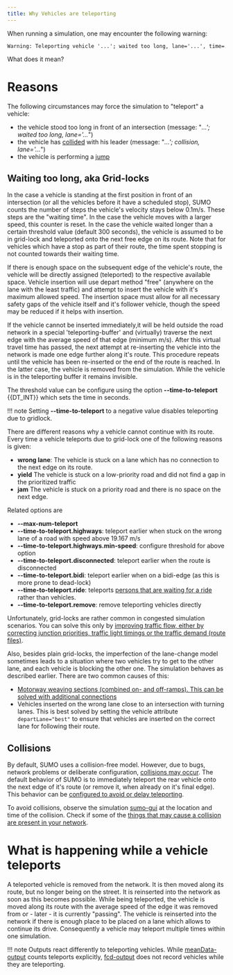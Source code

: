 ```yaml
---
title: Why Vehicles are teleporting
---
```


When running a simulation, one may encounter the following warning:

```
Warning: Teleporting vehicle '...'; waited too long, lane='...', time=....
```

What does it mean?

# Reasons

The following circumstances may force the simulation to "teleport" a
vehicle:

- the vehicle stood too long in front of an intersection (message:
  "*...'; waited too long, lane='...*")
- the vehicle has [collided](Safety.md#collisions) with his leader (message: "*...';
  collision, lane='...*")
- the vehicle is performing a [jump](../Definition_of_Vehicles%2C_Vehicle_Types%2C_and_Routes.md#jumps)

## Waiting too long, aka Grid-locks

In the case a vehicle is standing at the first position in front of an
intersection (or all the vehicles before it have a scheduled stop), SUMO counts the number of steps the vehicle's velocity
stays below 0.1m/s. These steps are the "waiting time". In the case the
vehicle moves with a larger speed, this counter is reset. In the case
the vehicle waited longer than a certain threshold value (default 300
seconds), the vehicle is assumed to be in grid-lock and teleported onto
the next free edge on its route.
Note that for
vehicles which have a stop as part of their route, the time spent
stopping is not counted towards their waiting time.

If there is enough space on the subsequent edge of
the vehicle's route, the vehicle will be directly assigned (teleported) to the respective
available space. Vehicle insertion will use depart method "free" (anywhere on the lane with the least traffic)
and attempt to insert the vehicle with it's maximum allowed speed.
The insertion space must allow for all necessary safety gaps of the vehicle itself and it's follower vehicle, though the speed may be reduced if it helps with insertion.

If the vehicle cannot be inserted immediately,it will be held outside the road network in a special 'teleporting-buffer' and (virtually) traverse the next edge with the average speed of that edge (minimum  m/s). After this virtual travel time has passed, the next attempt at re-inserting the vehicle into the network is made one edge further along it's route. This procedure repeats until the vehicle has been re-inserted or the end of the route is reached.
In the latter case, the vehicle is removed from the simulation.
While the vehicle is in the teleporting buffer it remains invisible.

The threshold value can be configure
using the option **--time-to-teleport** {{DT_INT}} which sets the time in seconds.

!!! note
    Setting **--time-to-teleport** to a negative value disables teleporting due to gridlock.

There are different reasons why a vehicle cannot continue with its
route. Every time a vehicle teleports due to grid-lock one of the
following reasons is given:

- **wrong lane**: The vehicle is stuck on a lane which has no
  connection to the next edge on its route.
- **yield** The vehicle is stuck on a low-priority road and did not
  find a gap in the prioritized traffic
- **jam** The vehicle is stuck on a priority road and there is no
  space on the next edge.

Related options are

- **--max-num-teleport**
- **--time-to-teleport.highways**: teleport earlier when stuck on the wrong lane of a road with speed above 19.167 m/s
- **--time-to-teleport.highways.min-speed**: configure threshold for above option
- **--time-to-teleport.disconnected**: teleport earlier when the route is disconnected
- **--time-to-teleport.bidi**: teleport earlier when on a bidi-edge (as this is more prone to dead-lock)
- **--time-to-teleport.ride**: teleports [persons that are waiting for a ride](../Specification/Persons.md#riding) rather than vehicles.
- **--time-to-teleport.remove**: remove teleporting vehicles directly

Unfortunately, grid-locks are rather common in congested simulation
scenarios. You can solve this only by [improving traffic flow, either by
correcting junction priorities, traffic light timings or the traffic
demand (route
files)](../FAQ.md#the_simulation_has_lots_of_jamsdeadlocks_what_can_i_do).

Also, besides plain grid-locks, the imperfection of the lane-change
model sometimes leads to a situation where two vehicles try to get to
the other lane, and each vehicle is blocking the other one. The
simulation behaves as described earlier. There are two common causes of
this:

- [Motorway weaving sections (combined on- and off-ramps). This can be
  solved with additional
  connections](../Simulation/Motorways.md#combined_on-off-ramps)
- Vehicles inserted on the wrong lane close to an intersection with
  turning lanes. This is best solved by setting the vehicle attribute `departLane="best"`
  to ensure that vehicles are inserted on the correct lane for
  following their route.

## Collisions

By default, SUMO uses a collision-free model. However, due to bugs,
network problems or deliberate configuration,
[collisions may occur](../Simulation/Safety.md#collisions). The default behavior of SUMO is to immediately teleport the rear vehicle onto the next edge of it's route (or remove it, when already on it's final edge). This behavior can be [configured to avoid or delay teleporting](../Simulation/Safety.md#collisions).

To avoid collisions, observe the simulation
[sumo-gui](../sumo-gui.md) at the location and time of the
collision. Check if some of the [things that may cause a collision are present
in your network](../Simulation/Safety.md#deliberately_causing_collisions).

# What is happening while a vehicle teleports

A teleported vehicle is removed from the network. It is then moved along
its route, but no longer being on the street. It is reinserted into the
network as soon as this becomes possible. While being teleported, the
vehicle is moved along its route with the average speed of the edge it
was removed from or - later - it is currently "passing". The vehicle is
reinserted into the network if there is enough place to be placed on a
lane which allows to continue its drive. Consequently a vehicle may
teleport multiple times within one simulation.

!!! note
    Outputs react differently to teleporting vehicles. While [meanData-output](Output/Lane-_or_Edge-based_Traffic_Measures.md) counts teleports explicitly, [fcd-output](Output/FCDOutput.md) does not record vehicles while they are teleporting.
